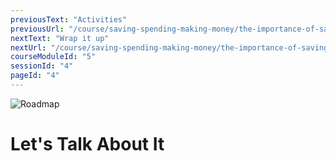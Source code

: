 ```yaml
---
previousText: "Activities"
previousUrl: "/course/saving-spending-making-money/the-importance-of-saving/activities"
nextText: "Wrap it up"
nextUrl: "/course/saving-spending-making-money/the-importance-of-saving/summary"
courseModuleId: "5"
sessionId: "4"
pageId: "4"
---
```



![Roadmap](/assets/img/lets-talk-about-it.png)
# Let's Talk About It